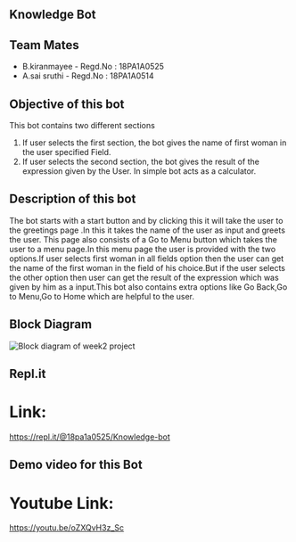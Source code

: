 ## Knowledge Bot

## Team Mates
 - B.kiranmayee - Regd.No : 18PA1A0525
 - A.sai sruthi - Regd.No : 18PA1A0514
 
## Objective of this bot
 This bot contains two different sections
 1. If user selects the first section, the bot gives the name of first woman in the user specified Field.
 2. If user selects the second section, the bot gives the result of the expression given by the User. In simple bot acts as a calculator.
 
## Description of this bot
  The bot starts with a start button and by clicking this it will take the user to the greetings page .In this it takes the name of the user as input and greets the user. This page also consists of a Go to Menu  button which takes the user to a menu page.In this menu page the user is provided with the two options.If user selects first woman in all fields option then the user can get the name of the first woman in the field of his choice.But if the user selects the other option then user can get the result of the expression which was given by him as a input.This bot also contains extra options like Go Back,Go to Menu,Go to Home which are helpful to the user.

## Block Diagram
  ![Block diagram of week2 project](https://user-images.githubusercontent.com/72650435/97111833-f73aca80-1706-11eb-8186-fd0e23423287.jpg)
  
## Repl.it
  # Link: 
   https://repl.it/@18pa1a0525/Knowledge-bot
   
## Demo video for this Bot
  # Youtube Link:
   https://youtu.be/oZXQvH3z_Sc
    
